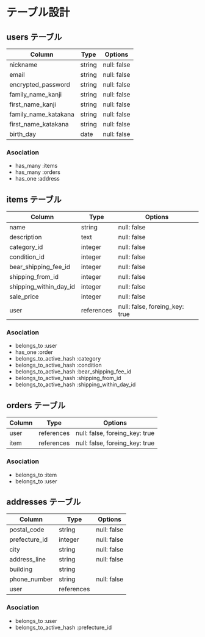 # テーブル設計

## users テーブル

| Column                | Type    | Options     |
| --------------------- | ------- | ----------- |
| nickname              | string  | null: false |
| email                 | string  | null: false |
| encrypted_password    | string  | null: false |
| family_name_kanji     | string  | null: false |
| first_name_kanji      | string  | null: false |
| family_name_katakana  | string  | null: false |
| first_name_katakana   | string  | null: false |
| birth_day             | date    | null: false |

### Asociation
- has_many :items
- has_many :orders
- has_one :address

## items テーブル

| Column                  | Type       | Options                        |
| ----------------------- | ---------- | ------------------------------ |
| name                    | string     | null: false                    |
| description             | text       | null: false                    |
| category_id             | integer    | null: false                    |
| condition_id            | integer    | null: false                    |
| bear_shipping_fee_id    | integer    | null: false                    | 
| shipping_from_id        | integer    | null: false                    | 
| shipping_within_day_id  | integer    | null: false                    | 
| sale_price              | integer    | null: false                    |
| user                    | references | null: false, foreing_key: true |

### Asociation
- belongs_to :user
- has_one :order
- belongs_to_active_hash :category
- belongs_to_active_hash :condition
- belongs_to_active_hash :bear_shipping_fee_id
- belongs_to_active_hash :shipping_from_id
- belongs_to_active_hash :shipping_within_day_id


## orders テーブル

| Column           | Type       | Options                        |
| ---------------- | ---------- |------------------------------- | 
| user             | references | null: false, foreing_key: true |
| item             | references | null: false, foreing_key: true |

### Asociation
- belongs_to :item
- belongs_to :user


## addresses テーブル

| Column        | Type       | Options                     |
| ------------  | -------    | -----------                 |
| postal_code   | string     | null: false                 |
| prefecture_id | integer    | null: false                 |
| city          | string     | null: false                 |
| address_line  | string     | null: false                 |
| building      | string     |                             |
| phone_number  | string     | null: false                 |
| user          | references |                             |

### Asociation
- belongs_to :user
- belongs_to_active_hash :prefecture_id

